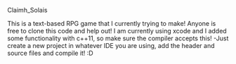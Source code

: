 
Claimh_Solais

This is a text-based RPG game that I currently trying to make! Anyone is free to clone this code and help out! I am currently using xcode and I added some functionality with c++11, so make sure the compiler accepts this!
-Just create a new project in whatever IDE you are using, add the header and source files and compile it! :D
